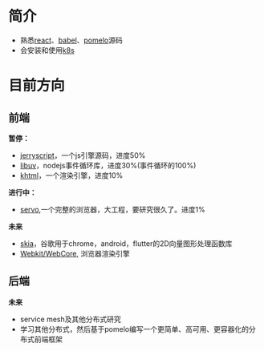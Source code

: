 简介
========
 - 熟悉[react](https://github.com/cisen/blog/issues?q=is%3Aissue+is%3Aopen+label%3Areact)、[babel](https://github.com/cisen/blog/issues?q=is%3Aopen+is%3Aissue+label%3Ababel)、[pomelo](https://github.com/cisen/blog/issues/48)源码
 - 会安装和使用[k8s](https://github.com/cisen/blog/issues?q=is%3Aissue+is%3Aopen+label%3Ak8s)
 
 # 目前方向
 ## 前端
 
 **暂停：**
- [jerryscript](https://github.com/cisen/blog/issues)，一个js引擎源码，进度50%
- [libuv](https://github.com/libuv/libuv)，nodejs事件循环库，进度30%(事件循环的100%)
- [khtml](https://github.com/cisen/blog/issues/599)，一个渲染引擎，进度10%

 **进行中：**
- [servo](https://github.com/servo/servo),一个完整的浏览器，大工程，要研究很久了。进度1%

 **未来**
- [skia](https://github.com/google/skia)，谷歌用于chrome，android，flutter的2D向量图形处理函数库
- [Webkit/WebCore](https://github.com/WebKit/webkit/tree/master/Source/WebCore), 浏览器渲染引擎

 ## 后端
 
 **未来**
- service mesh及其他分布式研究
- 学习其他分布式，然后基于pomelo编写一个更简单、高可用、更容器化的分布式前端框架
